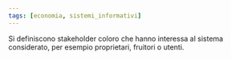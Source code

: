 ```yaml
---
tags: [economia, sistemi_informativi]
---
```

Si definiscono stakeholder coloro che hanno interessa al sistema considerato, per esempio proprietari, fruitori o utenti.